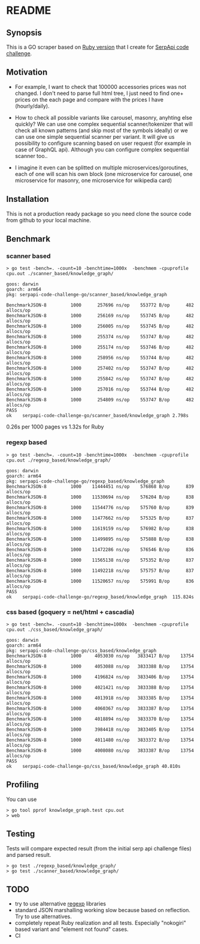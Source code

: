 README
==========================================================================================

Synopsis
------------------------------------------------------------------------------------------

This is a GO scraper based on [Ruby version](https://github.com/Krugloff/serpapi-code-challenge) that I create for [SerpApi code challenge](https://github.com/serpapi/code-challenge).

Motivation
------------------------------------------------------------------------------------------

+ For example, I want to check that 100000 accessories prices was not changed. I don't need to parse full html tree, I just need to find one+ prices on the each page and compare with the prices I have (hourly/daily).

+ How to check all possible variants like carousel, masonry, anyhting else quickly? We can use one complex sequential scanner/tokenizer that will check all known patterns (and skip most of the symbols ideally) or we can use one simple sequential scanner per variant. It will give us possibility to configure scanning based on user request (for example in case of GraphQL api). Although you can configure complex sequential scanner too..

+ I imagine it even can be splitted on multiple microservices/goroutines, each of one will scan his own block (one microservice for carousel, one microservice for masonry, one microservice for wikipedia card)

Installation
------------------------------------------------------------------------------------------

This is not a production ready package so you need clone the source code from github to your local machine.

Benchmark
------------------------------------------------------------------------------------------

### scanner based

```
> go test -bench=. -count=10 -benchtime=1000x  -benchmem -cpuprofile cpu.out ./scanner_based/knowledge_graph/

goos: darwin
goarch: arm64
pkg: serpapi-code-challenge-go/scanner_based/knowledge_graph

BenchmarkJSON-8         1000      257696 ns/op    553772 B/op      482 allocs/op
BenchmarkJSON-8         1000      256169 ns/op    553745 B/op      482 allocs/op
BenchmarkJSON-8         1000      256005 ns/op    553745 B/op      482 allocs/op
BenchmarkJSON-8         1000      255374 ns/op    553747 B/op      482 allocs/op
BenchmarkJSON-8         1000      255174 ns/op    553746 B/op      482 allocs/op
BenchmarkJSON-8         1000      258956 ns/op    553744 B/op      482 allocs/op
BenchmarkJSON-8         1000      257402 ns/op    553747 B/op      482 allocs/op
BenchmarkJSON-8         1000      255842 ns/op    553747 B/op      482 allocs/op
BenchmarkJSON-8         1000      257016 ns/op    553744 B/op      482 allocs/op
BenchmarkJSON-8         1000      254809 ns/op    553747 B/op      482 allocs/op
PASS
ok    serpapi-code-challenge-go/scanner_based/knowledge_graph 2.798s
```

0.26s per 1000 pages vs 1.32s for Ruby

### regexp based

```
> go test -bench=. -count=10 -benchtime=1000x  -benchmem -cpuprofile cpu.out ./regexp_based/knowledge_graph/

goos: darwin
goarch: arm64
pkg: serpapi-code-challenge-go/regexp_based/knowledge_graph
BenchmarkJSON-8         1000    11444451 ns/op    576868 B/op      839 allocs/op
BenchmarkJSON-8         1000    11530694 ns/op    576204 B/op      838 allocs/op
BenchmarkJSON-8         1000    11544776 ns/op    575760 B/op      839 allocs/op
BenchmarkJSON-8         1000    11477662 ns/op    575325 B/op      837 allocs/op
BenchmarkJSON-8         1000    11619159 ns/op    576982 B/op      838 allocs/op
BenchmarkJSON-8         1000    11499895 ns/op    575888 B/op      838 allocs/op
BenchmarkJSON-8         1000    11472286 ns/op    576546 B/op      836 allocs/op
BenchmarkJSON-8         1000    11565138 ns/op    575352 B/op      837 allocs/op
BenchmarkJSON-8         1000    11492218 ns/op    575757 B/op      837 allocs/op
BenchmarkJSON-8         1000    11520657 ns/op    575991 B/op      836 allocs/op
PASS
ok    serpapi-code-challenge-go/regexp_based/knowledge_graph  115.824s
```

### css based (goquery = net/html + cascadia)

```
> go test -bench=. -count=10 -benchtime=1000x  -benchmem -cpuprofile cpu.out ./css_based/knowledge_graph/

goos: darwin
goarch: arm64
pkg: serpapi-code-challenge-go/css_based/knowledge_graph
BenchmarkJSON-8         1000     4053030 ns/op   3833417 B/op    13754 allocs/op
BenchmarkJSON-8         1000     4053088 ns/op   3833388 B/op    13754 allocs/op
BenchmarkJSON-8         1000     4196824 ns/op   3833406 B/op    13754 allocs/op
BenchmarkJSON-8         1000     4021421 ns/op   3833388 B/op    13754 allocs/op
BenchmarkJSON-8         1000     4013918 ns/op   3833385 B/op    13754 allocs/op
BenchmarkJSON-8         1000     4060367 ns/op   3833387 B/op    13754 allocs/op
BenchmarkJSON-8         1000     4018894 ns/op   3833370 B/op    13754 allocs/op
BenchmarkJSON-8         1000     3984418 ns/op   3833405 B/op    13754 allocs/op
BenchmarkJSON-8         1000     4011480 ns/op   3833372 B/op    13754 allocs/op
BenchmarkJSON-8         1000     4008080 ns/op   3833387 B/op    13754 allocs/op
PASS
ok    serpapi-code-challenge-go/css_based/knowledge_graph 40.810s
```

Profiling
------------------------------------------------------------------------------------------

You can use

```
> go tool pprof knowledge_graph.test cpu.out
> web
```

Testing
------------------------------------------------------------------------------------------

Tests will compare expected result (from the initial serp api challenge files) and parsed result.

```
> go test ./regexp_based/knowledge_graph/
> go test ./scanner_based/knowledge_graph/
```

TODO
------------------------------------------------------------------------------------------

+ try to use alternative [regexp](https://pkg.go.dev/github.com/flier/gohs/hyperscan) libraries
+ standard JSON marshalling working slow because based on reflection. Try to use alternatives.
+ completely repeat Ruby realization and all tests. Especially "nokogiri" based variant and "element not found" cases.
+ CI
